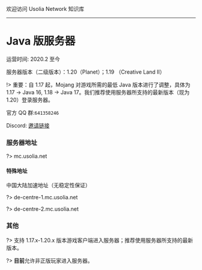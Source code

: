 欢迎访问 Usolia Network 知识库

----------

# Java 版服务器

运营时间: 2020.2 至今

服务器版本（二级版本）：1.20（Planet）；1.19 （Creative Land II）

!> 重要：自 1.17 起，Mojang 对游戏所需的最低 Java 版本进行了调整，具体为 1.17 -> Java 16, 1.18 -> Java 17。我们推荐使用服务器所支持的最新版本（现为 1.20）登录服务器。

官方 QQ 群:`641358246`

Discord: [邀请链接](https://discord.gg/hDNMZv5)

### 服务器地址


?> mc.usolia.net

#### 特殊地址

中国大陆加速地址（无稳定性保证）

?> de-centre-1.mc.usolia.net

?> de-centre-2.mc.usolia.net

### 其他

?> 支持 1.17.x-1.20.x 版本游戏客户端进入服务器；推荐使用服务器所支持的最新版本。

?> **目前**允许非正版玩家进入服务器。
